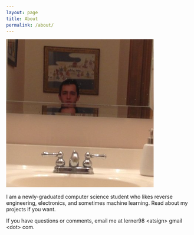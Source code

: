 ```yaml
---
layout: page
title: About
permalink: /about/
---
```


![profile](/images/profile.jpg)

I am a newly-graduated computer science student who likes reverse engineering, electronics, and sometimes machine learning. Read about my projects if you want.

If you have questions or comments, email me at lerner98 \<atsign\> gmail \<dot\> com.
